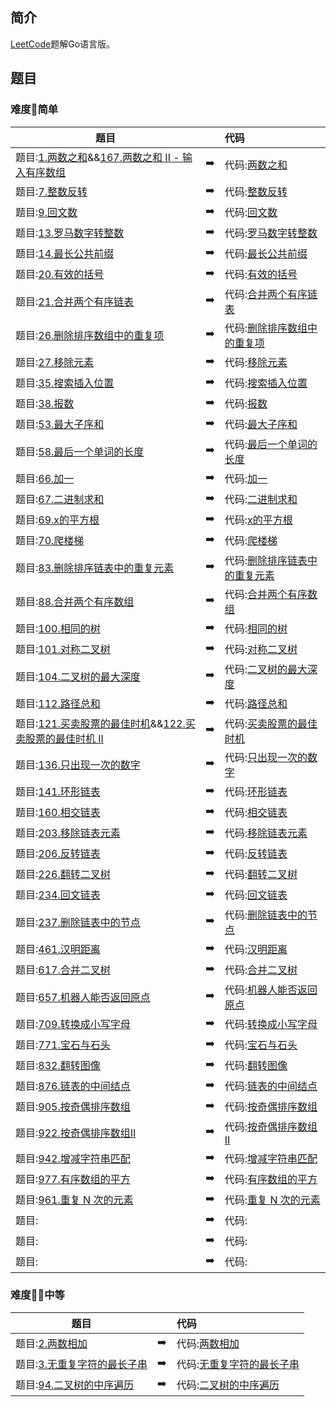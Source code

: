## 简介
[LeetCode](https://leetcode-cn.com)题解Go语言版。

## 题目
### 难度:star2:简单
|    题目   |               |代码   |
|----------|:-------------:|:------|
|题目:[1.两数之和](https://leetcode-cn.com/problems/two-sum/)&&[167.两数之和 II - 输入有序数组](https://leetcode-cn.com/problems/two-sum-ii-input-array-is-sorted/)|:arrow_right:|代码:[两数之和](./code/twoSum.go)|
|题目:[7.整数反转](https://leetcode-cn.com/problems/reverse-integer/)|:arrow_right:|代码:[整数反转](./code/reverse.go)|
|题目:[9.回文数](https://leetcode-cn.com/problems/palindrome-number/)|:arrow_right:|代码:[回文数](./code/isPalindrome.go)|
|题目:[13.罗马数字转整数](https://leetcode-cn.com/problems/roman-to-integer/)|:arrow_right:|代码:[罗马数字转整数](./code/romanToInt.go)|
|题目:[14.最长公共前缀](https://leetcode-cn.com/problems/longest-common-prefix/)|:arrow_right:|代码:[最长公共前缀](./code/longestCommonPrefix.go)|
|题目:[20.有效的括号](https://leetcode-cn.com/problems/valid-parentheses/)|:arrow_right:|代码:[有效的括号](./code/isValid.go)|
|题目:[21.合并两个有序链表](https://leetcode-cn.com/problems/merge-two-sorted-lists/)|:arrow_right:|代码:[合并两个有序链表](./code/mergeTwoLists.go)|
|题目:[26.删除排序数组中的重复项](https://leetcode-cn.com/problems/remove-duplicates-from-sorted-array/)|:arrow_right:|代码:[删除排序数组中的重复项](./code/removeDuplicates.go)|
|题目:[27.移除元素](https://leetcode-cn.com/problems/remove-element/)|:arrow_right:|代码:[移除元素](./code/removeElement.go)|
|题目:[35.搜索插入位置](https://leetcode-cn.com/problems/search-insert-position/)|:arrow_right:|代码:[搜索插入位置](./code/searchInsert.go)|
|题目:[38.报数](https://leetcode-cn.com/problems/count-and-say/)|:arrow_right:|代码:[报数](./code/countAndSay.go)|
|题目:[53.最大子序和](https://leetcode-cn.com/problems/maximum-subarray/)|:arrow_right:|代码:[最大子序和](./code/maxSubArray.go)|
|题目:[58.最后一个单词的长度](https://leetcode-cn.com/problems/length-of-last-word/)|:arrow_right:|代码:[最后一个单词的长度](./code/lengthOfLastWord.go)|
|题目:[66.加一](https://leetcode-cn.com/problems/plus-one/)|:arrow_right:|代码:[加一](./code/plusOne.go)|
|题目:[67.二进制求和](https://leetcode-cn.com/problems/add-binary/comments/)|:arrow_right:|代码:[二进制求和](./code/addBinary.go)|
|题目:[69.x的平方根](https://leetcode-cn.com/problems/sqrtx/)|:arrow_right:|代码:[x的平方根](./code/mySqrt.go)|
|题目:[70.爬楼梯](https://leetcode-cn.com/problems/climbing-stairs/)|:arrow_right:|代码:[爬楼梯](./code/climbStairs.go)|
|题目:[83.删除排序链表中的重复元素](https://leetcode-cn.com/problems/remove-duplicates-from-sorted-list/)|:arrow_right:|代码:[删除排序链表中的重复元素](./code/deleteDuplicates.go)|
|题目:[88.合并两个有序数组](https://leetcode-cn.com/problems/merge-sorted-array/)|:arrow_right:|代码:[合并两个有序数组](./code/merge.go)|
|题目:[100.相同的树](https://leetcode-cn.com/problems/same-tree/submissions/)|:arrow_right:|代码:[相同的树](./code/isSameTree.go)|
|题目:[101.对称二叉树](https://leetcode-cn.com/problems/symmetric-tree/)|:arrow_right:|代码:[对称二叉树](./code/isSymmetric.go)|
|题目:[104.二叉树的最大深度](https://leetcode-cn.com/problems/maximum-depth-of-binary-tree/)|:arrow_right:|代码:[二叉树的最大深度](./code/maxDepth.go)|
|题目:[112.路径总和](https://leetcode-cn.com/problems/path-sum/)|:arrow_right:|代码:[路径总和](./code/hasPathSum.go)|
|题目:[121.买卖股票的最佳时机](https://leetcode-cn.com/problems/best-time-to-buy-and-sell-stock/)&&[122.买卖股票的最佳时机 II](https://leetcode-cn.com/problems/best-time-to-buy-and-sell-stock-ii/)|:arrow_right:|代码:[买卖股票的最佳时机]()|
|题目:[136.只出现一次的数字](https://leetcode-cn.com/problems/single-number/)|:arrow_right:|代码:[只出现一次的数字](./code/singleNumber.go)|
|题目:[141.环形链表](https://leetcode-cn.com/problems/linked-list-cycle/)|:arrow_right:|代码:[环形链表](./code/hasCycle.go)|
|题目:[160.相交链表](https://leetcode-cn.com/problems/intersection-of-two-linked-lists/)|:arrow_right:|代码:[相交链表](./code/getIntersectionNode.go)|
|题目:[203.移除链表元素](https://leetcode-cn.com/problems/remove-linked-list-elements/)|:arrow_right:|代码:[移除链表元素](./code/removeElements.go)|
|题目:[206.反转链表](https://leetcode-cn.com/problems/reverse-linked-list/)|:arrow_right:|代码:[反转链表](./code/reverseList.go)|
|题目:[226.翻转二叉树](https://leetcode-cn.com/problems/invert-binary-tree/)|:arrow_right:|代码:[翻转二叉树](./code/invertTree.go)|
|题目:[234.回文链表](https://leetcode-cn.com/problems/palindrome-linked-list/)|:arrow_right:|代码:[回文链表](./code/isPalindromeList.go)|
|题目:[237.删除链表中的节点](https://leetcode-cn.com/problems/delete-node-in-a-linked-list/)|:arrow_right:|代码:[删除链表中的节点](./code/)|
|题目:[461.汉明距离](https://leetcode-cn.com/problems/hamming-distance/)|:arrow_right:|代码:[汉明距离](./code/hammingDistance.go)|
|题目:[617.合并二叉树](https://leetcode-cn.com/problems/merge-two-binary-trees/)|:arrow_right:|代码:[合并二叉树](./code/mergeTrees.go)|
|题目:[657.机器人能否返回原点](https://leetcode-cn.com/problems/robot-return-to-origin/)|:arrow_right:|代码:[机器人能否返回原点](./code/judgeCircle.go)|
|题目:[709.转换成小写字母](https://leetcode-cn.com/problems/to-lower-case/)|:arrow_right:|代码:[转换成小写字母](./code/toLowerCase.go)|
|题目:[771.宝石与石头](https://leetcode-cn.com/problems/jewels-and-stones/)|:arrow_right:|代码:[宝石与石头](./code/numJewelsInStones.go)|
|题目:[832.翻转图像](https://leetcode-cn.com/problems/flipping-an-image/)|:arrow_right:|代码:[翻转图像](./code/flipAndInvertImage.go)|
|题目:[876.链表的中间结点](https://leetcode-cn.com/problems/middle-of-the-linked-list/)|:arrow_right:|代码:[链表的中间结点](./code/middleNode.go)|
|题目:[905.按奇偶排序数组](https://leetcode-cn.com/problems/sort-array-by-parity/)|:arrow_right:|代码:[按奇偶排序数组](./code/sortArrayByParity.go)|
|题目:[922.按奇偶排序数组II](https://leetcode-cn.com/problems/sort-array-by-parity-ii/)|:arrow_right:|代码:[按奇偶排序数组II](./code/sortArrayByParityII.go)|
|题目:[942.增减字符串匹配](https://leetcode-cn.com/problems/di-string-match/)|:arrow_right:|代码:[增减字符串匹配](./code/diStringMatch.go)|
|题目:[977.有序数组的平方](https://leetcode-cn.com/problems/squares-of-a-sorted-array/)|:arrow_right:|代码:[有序数组的平方](./code/sortedSquares.go)|
|题目:[961.重复 N 次的元素](https://leetcode-cn.com/problems/n-repeated-element-in-size-2n-array/)|:arrow_right:|代码:[重复 N 次的元素](./code/repeatedNTimes.go)|
|题目:|:arrow_right:|代码:[]()|
|题目:|:arrow_right:|代码:[]()|
|题目:|:arrow_right:|代码:[]()|




### 难度:star2::star2:中等

|    题目   |               |代码   |
|----------|:-------------:|:------|
|题目:[2.两数相加](https://leetcode-cn.com/problems/add-two-numbers/)|:arrow_right:|代码:[两数相加](./code/addTwoNumbers.go)|
|题目:[3.无重复字符的最长子串](https://leetcode-cn.com/problems/longest-substring-without-repeating-characters/)|:arrow_right:|代码:[无重复字符的最长子串](./code/lengthOfLongestSubstring.go)|
|题目:[94.二叉树的中序遍历](https://leetcode-cn.com/problems/binary-tree-inorder-traversal/)|:arrow_right:|代码:[二叉树的中序遍历](./code/inorderTraversal.go)|
